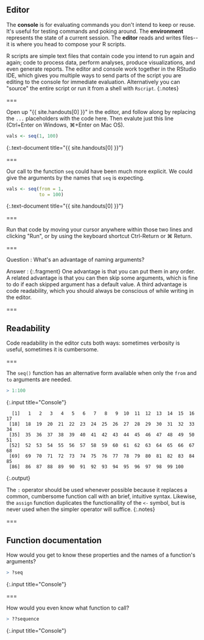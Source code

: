 ---
---

## Editor

The **console** is for evaluating commands you don't intend to keep or reuse.
It's useful for testing commands and poking around. The **environment**
represents the state of a current session. The **editor** reads and writes
files--it is where you head to compose your R scripts.


R scripts are simple text files that contain code you intend to run again and
again; code to process data, perform analyses, produce visualizations, and even
generate reports. The editor and console work together in the RStudio IDE, which
gives you multiple ways to send parts of the script you are editing to the
console for immediate evaluation. Alternatively you can "source" the entire
script or run it from a shell with `Rscript`.
{:.notes}

===

Open up "{{ site.handouts[0] }}" in the editor, and follow along by replacing
the `...` placeholders with the code here. Then evalute just this line
(Ctrl+Enter on Windows, ⌘+Enter on Mac OS).



~~~r
vals <- seq(1, 100)
~~~
{:.text-document title="{{ site.handouts[0] }}"}


===

Our call to the function `seq` could have been much more explicit. We could give
the arguments by the names that `seq` is expecting.



~~~r
vals <- seq(from = 1,
            to = 100)
~~~
{:.text-document title="{{ site.handouts[0] }}"}


===

Run that code by moving your cursor anywhere within those two lines and clicking
"Run", or by using the keyboard shortcut Ctrl-Return or ⌘ Return.

===

Question
: What's an advantage of naming arguments?

Answer
: {:.fragment} One advantage is that you can put them in any order. A related
advantage is that you can then skip some arguments, which is fine to do if each
skipped argument has a default value. A third advantage is code readability,
which you should always be conscious of while writing in the editor.

===

## Readability

Code readability in the editor cuts both ways: sometimes verbosity is useful,
sometimes it is cumbersome.

===

The `seq()` function has an alternative form available when only the `from` and
`to` arguments are needed.



~~~r
> 1:100
~~~
{:.input title="Console"}


~~~
  [1]   1   2   3   4   5   6   7   8   9  10  11  12  13  14  15  16  17
 [18]  18  19  20  21  22  23  24  25  26  27  28  29  30  31  32  33  34
 [35]  35  36  37  38  39  40  41  42  43  44  45  46  47  48  49  50  51
 [52]  52  53  54  55  56  57  58  59  60  61  62  63  64  65  66  67  68
 [69]  69  70  71  72  73  74  75  76  77  78  79  80  81  82  83  84  85
 [86]  86  87  88  89  90  91  92  93  94  95  96  97  98  99 100
~~~
{:.output}


The `:` operator should be used whenever possible because it replaces a common,
cumbersome function call with an brief, intuitive syntax. Likewise, the `assign`
function duplicates the functionallity of the `<-` symbol, but is never used
when the simpler operator will suffice.
{:.notes}

===

## Function documentation

How would you get to know these properties and the names of a function's
arguments?



~~~r
> ?seq
~~~
{:.input title="Console"}


===

How would you even know what function to call?



~~~r
> ??sequence
~~~
{:.input title="Console"}

